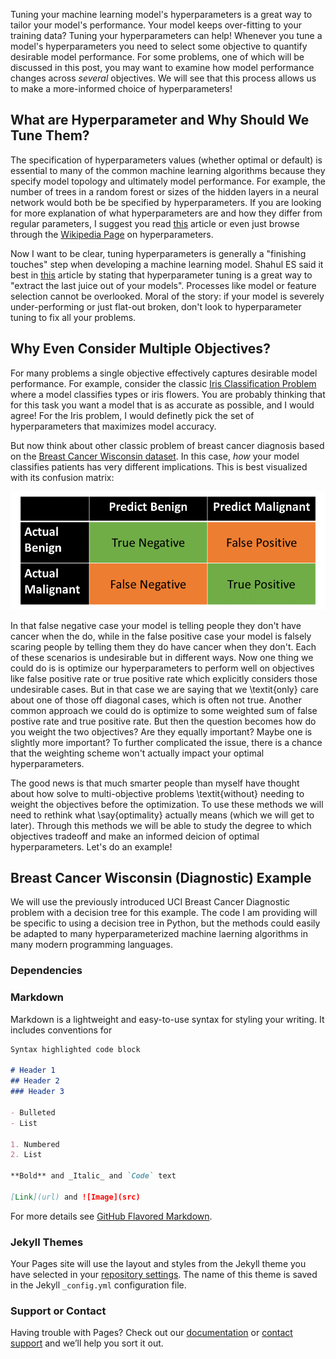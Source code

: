Tuning your machine learning model's hyperparameters is a great way to tailor your model's performance. Your model keeps over-fitting to your training data? Tuning your hyperparameters can help! Whenever you tune a model's hyperparameters you need to select some objective to quantify desirable model performance. For some problems, one of which will be discussed in this post, you may want to examine how model performance changes across *several* objectives. We will see that this process allows us to make a more-informed choice of hyperparameters! 

## What are Hyperparameter and Why Should We Tune Them?

The specification of hyperparameters values (whether optimal or default) is essential to many of the common machine learning algorithms because they specify model topology and ultimately model performance. For example, the number of trees in a random forest or sizes of the hidden layers in a neural network would both be be specified by hyperparameters. If you are looking for more explanation of what hyperparameters are and how they differ from regular parameters, I suggest you read [this](https://machinelearningmastery.com/difference-between-a-parameter-and-a-hyperparameter/#:~:text=In\%20summary\%2C\%20model\%20parameters\%20are,be\%20set\%20manually\%20and\%20tuned) article or even just browse through the [Wikipedia Page](https://en.wikipedia.org/wiki/Hyperparameter_(machine_learning)) on hyperparameters.

Now I want to be clear, tuning hyperparameters is generally a "finishing touches" step when developing a machine learning model. Shahul ES said it best in [this](https://neptune.ai/blog/hyperparameter-tuning-in-python-a-complete-guide-2020) article by stating that hyperparameter tuning is a great way to "extract the last juice out of your models". Processes like model or feature selection cannot be overlooked. Moral of the story: if your model is severely under-performing or just flat-out broken, don't look to hyperparameter tuning to fix all your problems.

## Why Even Consider Multiple Objectives?

For many problems a single objective effectively captures desirable model performance. For example, consider the classic [Iris Classification Problem](https://archive.ics.uci.edu/ml/datasets/iris) where a model classifies types or iris flowers. You are probably thinking that for this task you want a model that is as accurate as possible, and I would agree! For the Iris problem, I would definetly pick the set of hyperparameters that maximizes model accuracy. 
 
 But now think about other classic problem of breast cancer diagnosis based on the [Breast Cancer Wisconsin dataset](https://archive.ics.uci.edu/ml/datasets/Breast+Cancer+Wisconsin+\%28Diagnostic\%29). In this case, *how* your model classifies patients has very different implications. This is best visualized with its confusion matrix:

<img src=/Figures/Cancer%20Confusion%20Matrix%20Figure.png>

In that false negative case your model is telling people they don't have cancer when the do, while in the false positive case your model is falsely scaring people by telling them they do have cancer when they don't. Each of these scenarios is undesirable but in different ways. Now one thing we could do is is optimize our hyperparameters to perform well on objectives like false positive rate or true positive rate which explicitly considers those undesirable cases. But in that case we are saying that we \textit{only} care about one of those off diagonal cases, which is often not true. Another common approach we could do is optimize to some weighted sum of false postive rate and true positive rate. But then the question becomes how do you weight the two objectives? Are they equally important? Maybe one is slightly more important? To further complicated the issue, there is a chance that the weighting scheme won't actually impact your optimal hyperparameters. 

The good news is that much smarter people than myself have thought about how solve to multi-objective problems \textit{without} needing to weight the objectives before the optimization. To use these methods we will need to rethink what \say{optimality} actually means (which we will get to later). Through this methods we will be able to study the degree to which objectives tradeoff and make an informed deicion of optimal hyperparameters. Let's do an example!

## Breast Cancer Wisconsin (Diagnostic) Example

We will use the previously introduced UCI Breast Cancer Diagnostic problem with a decision tree for this example. The code I am providing will be specific to using a decision tree in Python, but the methods could easily be adapted to many hyperparameterized machine laerning algorithms in many modern programming languages. 

### Dependencies


### Markdown

Markdown is a lightweight and easy-to-use syntax for styling your writing. It includes conventions for

```markdown
Syntax highlighted code block

# Header 1
## Header 2
### Header 3

- Bulleted
- List

1. Numbered
2. List

**Bold** and _Italic_ and `Code` text

[Link](url) and ![Image](src)
```

For more details see [GitHub Flavored Markdown](https://guides.github.com/features/mastering-markdown/).

### Jekyll Themes

Your Pages site will use the layout and styles from the Jekyll theme you have selected in your [repository settings](https://github.com/kravitsjacob/multiobjective-hyperparmater/settings/pages). The name of this theme is saved in the Jekyll `_config.yml` configuration file.

### Support or Contact

Having trouble with Pages? Check out our [documentation](https://docs.github.com/categories/github-pages-basics/) or [contact support](https://support.github.com/contact) and we’ll help you sort it out.
